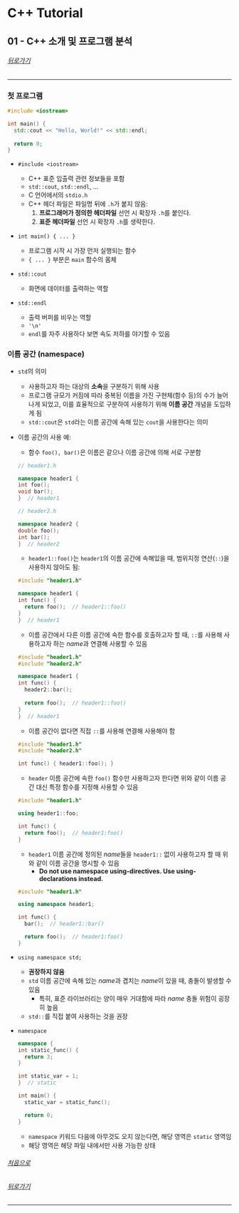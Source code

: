 # C++ Tutorial
## 01 - C++ 소개 및 프로그램 분석
###### [뒤로가기](/tutorial/#index)
---
### 첫 프로그램
```cpp
#include <iostream>

int main() {
  std::cout << "Hello, World!" << std::endl;
  
  return 0;
}
```
* `#include <iostream>`
    * C++ 표준 입출력 관련 정보들을 포함
    * `std::cout`, `std::endl`, ...
    * C 언어에서의 `stdio.h`
    * C++ 헤더 파일은 파일명 뒤에 `.h`가 붙지 않음:
        1. <b>프로그래머가 정의한 헤더파일</b> 선언 시 확장자 `.h`를 붙인다.
        2. <b>표준 헤더파일</b> 선언 시 확장자 `.h`를 생략한다. 

* `int main() { ... }`
    * 프로그램 시작 시 가장 먼저 실행되는 함수
    * `{ ... }` 부분은 `main` 함수의 몸체

* `std::cout`
    * 화면에 데이터를 출력하는 역할

* `std::endl`
    * 출력 버퍼를 비우는 역할
    * `'\n'`
    * `endl`를 자주 사용하다 보면 속도 저하를 야기할 수 있음

### 이름 공간 (namespace)
* `std`의 의미
    * 사용하고자 하는 대상의 <b>소속</b>을 구분하기 위해 사용
    * 프로그램 규모가 커짐에 따라 중복된 이름을 가진 구현체(함수 등)의 수가 늘어나게 되었고, 이를 효율적으로 구분하여 사용하기 위해 <b>이름 공간</b> 개념을 도입하게 됨
    * `std::cout`은 `std`라는 이름 공간에 속해 있는 `cout`을 사용한다는 의미 

* 이름 공간의 사용 예:
    * 함수 `foo(), bar()`은 이름은 같으나 이름 공간에 의해 서로 구분함
    ```cpp
    // header1.h

    namespace header1 {
    int foo();
    void bar();
    }  // header1
    ```
    ```cpp
    // header2.h

    namespace header2 {
    double foo();
    int bar();
    }  // header2
    ```

    * `header1::foo()`는 `header1`의 이름 공간에 속해있을 때, 범위지정 연산(`::`)을 사용하지 않아도 됨:

    ```cpp
    #include "header1.h"

    namespace header1 {
    int func() { 
      return foo();  // header1::foo()
    }
    }  // header1
    ```
    * 이름 공간에서 다른 이름 공간에 속한 함수를 호출하고자 할 때, `::`를 사용해 사용하고자 하는 <i>name</i>과 연결해 사용할 수 있음
    ```cpp
    #include "header1.h"
    #include "header2.h"

    namespace header1 {
    int func() {
      header2::bar();
      
      return foo();  // header1::foo()
    }
    }  // header1
    ```
    * 이름 공간이 없다면 직접 `::`를 사용해 연결해 사용해야 함
    ```cpp
    #include "header1.h"
    #include "header2.h"

    int func() { header1::foo(); }
    ```
    * `header` 이름 공간에 속한 `foo()` 함수만 사용하고자 한다면 위와 같이 이름 공간 대신 특정 함수를 지정해 사용할 수 있음  
    ```cpp
    #include "header1.h"

    using header1::foo;

    int func() {
      return foo();  // header1:foo()
    }
    ```
    * `header1` 이름 공간에 정의된 <i>name</i>들을 `header1::` 없이 사용하고자 할 때 위와 같이 이름 공간을 명시할 수 있음
      * <b>Do not use namespace using-directives.  Use using-declarations instead.</b>
    ```cpp
    #include "header1.h"

    using namespace header1;

    int func() {
      bar();  // header1::bar()

      return foo();  // header1:foo()
    }
    ```

* `using namespace std;`
    * <b>권장하지 않음</b>
    * `std` 이름 공간에 속해 있는 <i>name</i>과 겹치는 <i>name</i>이 있을 때, 충돌이 발생할 수 있음
        * 특히, 표준 라이브러리는 양이 매우 거대함에 따라 <i>name</i> 충돌 위험이 굉장히 높음
    * `std::`를 직접 붙여 사용하는 것을 권장 

* `namespace`
    ```cpp
    namespace {
    int static_func() {
      return 3;
    }

    int static_var = 1;
    }  // static

    int main() {
      static_var = static_func();

      return 0;
    }
    ```
    * `namespace` 키워드 다음에 아무것도 오지 않는다면, 해당 영역은 `static` 영역임
    * 해당 영역은 해당 파일 내에서만 사용 가능한 상태
    
###### [처음으로](#c-tutorial)
###### [뒤로가기](/tutorial/#index)
---
